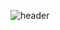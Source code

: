  ![header](https://capsule-render.vercel.app/api?type=wave&color=auto&height=300&section=header&text=capsule%20render&fontSize=90)
